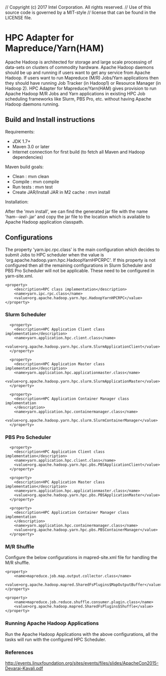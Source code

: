 // Copyright (c) 2017 Intel Corporation. All rights reserved.
// Use of this source code is governed by a MIT-style
// license that can be found in the LICENSE file.

# HPC Adapter for Mapreduce/Yarn(HAM)

Apache Hadoop is architected for storage and large scale processing of data-sets on clusters of commodity hardware. Apache Hadoop daemons should be up and running if users want to get any service from Apache Hadoop. If users want to run Mapreduce (M/R) Jobs/Yarn applications then they should have running Job Tracker (in Hadoop1) or Resource Manager (in Hadoop 2). HPC Adapter for Mapreduce/Yarn(HAM) gives provision to run Apache Hadoop M/R Jobs and Yarn applications in existing HPC Job scheduling frameworks like Slurm, PBS Pro, etc. without having Apache Hadoop daemons running.


## Build and Install instructions

Requirements:

* JDK 1.7+
* Maven 3.0 or later
* Internet connection for first build (to fetch all Maven and Hadoop dependencies)

Maven build goals:

 * Clean				: mvn clean
 * Compile				: mvn compile
 * Run tests				: mvn test
 * Create JAR/Install JAR in M2 cache   : mvn install

Installation:

After the 'mvn install', we can find the generated jar file with the name 'ham-*-ieel-*.jar' and copy the jar file to the location which is available to Apache Hadoop application classpath.

## Configurations

The property 'yarn.ipc.rpc.class' is the main configuration which decides to submit Jobs to HPC scheduler when the value is 'org.apache.hadoop.yarn.hpc.HadoopYarnHPCRPC'. If this property is not configured then all the remaining configurations in Slurm Scheduler and PBS Pro Scheduler will not be applicable. These need to be configured in yarn-site.xml.

```
<property>
	<description>RPC class implementation</description>
	<name>yarn.ipc.rpc.class</name>
	<value>org.apache.hadoop.yarn.hpc.HadoopYarnHPCRPC</value>
</property>
```

### Slurm Scheduler

```
  <property>
	<description>HPC Application Client class implementation</description>
	<name>yarn.application.hpc.client.class</name>
	<value>org.apache.hadoop.yarn.hpc.slurm.SlurmApplicationClient</value>
  </property>
	
  <property>
	<description>HPC Application Master class implementation</description>
	<name>yarn.application.hpc.applicationmaster.class</name>
	<value>org.apache.hadoop.yarn.hpc.slurm.SlurmApplicationMaster</value>
  </property>
	
  <property>
	<description>HPC Application Container Manager class implementation
	</description>
	<name>yarn.application.hpc.containermanager.class</name>
	<value>org.apache.hadoop.yarn.hpc.slurm.SlurmContainerManager</value>
  </property>
```

### PBS Pro Scheduler

```
  <property>
	<description>HPC Application Client class implementation</description>
	<name>yarn.application.hpc.client.class</name>
	<value>org.apache.hadoop.yarn.hpc.pbs.PBSApplicationClient</value>
  </property>
	
  <property>
	<description>HPC Application Master class implementation</description>
	<name>yarn.application.hpc.applicationmaster.class</name>
	<value>org.apache.hadoop.yarn.hpc.pbs.PBSApplicationMaster</value>
  </property>
	
  <property>
	<description>HPC Application Container Manager class implementation
	</description>
	<name>yarn.application.hpc.containermanager.class</name>
	<value>org.apache.hadoop.yarn.hpc.pbs.PBSContainerManager</value>
  </property>
```

### M/R Shuffle

Configure the below configurations in mapred-site.xml file for handling the M/R shuffle.

```
<property>
	<name>mapreduce.job.map.output.collector.class</name>
	<value>org.apache.hadoop.mapred.SharedFsPlugins$MapOutputBuffer</value>
</property>

<property>
	<name>mapreduce.job.reduce.shuffle.consumer.plugin.class</name>
	<value>org.apache.hadoop.mapred.SharedFsPlugins$Shuffle</value>
</property>
```

### Running Apache Hadoop Applications

Run the Apache Hadoop Applications with the above configurations, all the tasks will run with the configured HPC Scheduler.

### References

http://events.linuxfoundation.org/sites/events/files/slides/ApacheCon2015-Devaraj-Kavali.pdf